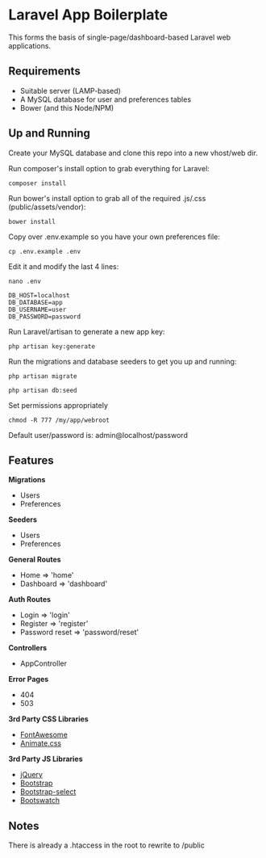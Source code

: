 # Laravel App Boilerplate

This forms the basis of single-page/dashboard-based Laravel web applications.

## Requirements

* Suitable server (LAMP-based)
* A MySQL database for user and preferences tables
* Bower (and this Node/NPM)

## Up and Running

Create your MySQL database and clone this repo into a new vhost/web dir.

Run composer's install option to grab everything for Laravel:
```
composer install
```
Run bower's install option to grab all of the required .js/.css (public/assets/vendor):
```
bower install
```
Copy over .env.example so you have your own preferences file:
```
cp .env.example .env
```
Edit it and modify the last 4 lines:
```
nano .env
```
```
DB_HOST=localhost
DB_DATABASE=app
DB_USERNAME=user
DB_PASSWORD=password
```
Run Laravel/artisan to generate a new app key:
```
php artisan key:generate
```
Run the migrations and database seeders to get you up and running:
```
php artisan migrate
```
```
php artisan db:seed
```
Set permissions appropriately
```
chmod -R 777 /my/app/webroot
```
Default user/password is: admin@localhost/password

## Features

**Migrations**
- Users
- Preferences

**Seeders**
- Users
- Preferences

**General Routes**
- Home => 'home'
- Dashboard => 'dashboard'

**Auth Routes**
- Login => 'login'
- Register => 'register'
- Password reset => 'password/reset'

**Controllers**
- AppController

**Error Pages**
- 404
- 503

**3rd Party CSS Libraries**
- [FontAwesome](https://fortawesome.github.io/Font-Awesome/)
- [Animate.css](https://daneden.github.io/animate.css/)

**3rd Party JS Libraries**
- [jQuery](http://jquery.com/)
- [Bootstrap](http://getbootstrap.com/)
- [Bootstrap-select](https://silviomoreto.github.io/bootstrap-select/)
- [Bootswatch](https://bootswatch.com/)

## Notes
There is already a .htaccess in the root to rewrite to /public